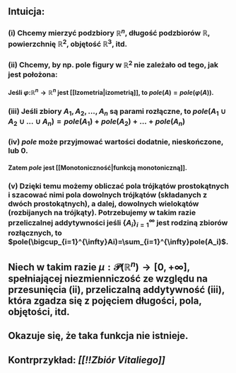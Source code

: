 ## **Intuicja**: 
### (i) Chcemy mierzyć podzbiory $\mathbb{R}^n$, długość podzbiorów $\mathbb{R}$, powierzchnię $\mathbb{R}^2$, objętość $\mathbb{R}^3$, itd. 
### (ii) Chcemy, by np. pole figury w $\mathbb{R}^2$ nie zależało od tego, jak jest położona:
#### Jeśli $\varphi:$$\mathbb{R}^n\to\mathbb{R}^n$ jest [[Izometria|izometrią]], to $pole(A)=pole(\varphi(A))$.
### (iii) Jeśli zbiory $A_1,A_2,\dots,A_n$ są parami rozłączne, to $pole(A_1\cup{}A_2\cup\dots\cup{}A_n) = pole(A_1)+pole(A_2)+\dots+pole(A_n)$
### (iv) $pole$ może przyjmować wartości dodatnie, nieskończone, lub $0$.
####  Zatem $pole$ jest [[Monotoniczność|funkcją monotoniczną]].
### (v) Dzięki temu możemy obliczać pola trójkątów prostokątnych i szacować nimi pola dowolnych trójkątów (składanych z dwóch prostokątnych), a dalej, dowolnych wielokątów (rozbijanych na trójkąty). Potrzebujemy w takim razie przeliczalnej addytywności jeśli $\{A_i\}_{i=1}^{\infty}$ jest rodziną zbiorów rozłącznych, to $pole(\bigcup_{i=1}^{\infty}Ai)=\sum_{i=1}^{\infty}pole(A_i)$.

## Niech w takim razie $\mu:\mathcal{P}(\mathbb{R}^n)\to[0,+\infty]$, spełniającej niezmienniczość ze względu na przesunięcia (ii), przeliczalną addytywność (iii), która zgadza się z pojęciem długości, pola, objętości, itd.
## Okazuje się, że taka funkcja **nie istnieje**.
## **Kontrprzykład**: *[[!!Zbiór Vitaliego]]*